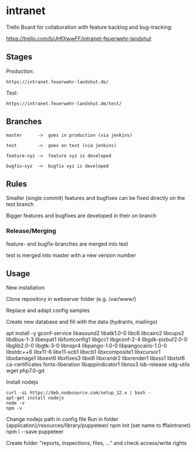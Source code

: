 # intranet

Trello Board for collaboration with feature backlog and bug-tracking:

https://trello.com/b/JHfXwwFF/intranet-feuerwehr-landshut

## Stages

Production:
 
	https://intranet.feuerwehr-landshut.de/

Test: 

	https://intranet.feuerwehr-landshut.de/test/

## Branches

	master 		->	goes in production (via jenkins)

	test    	->	goes on test (via jenkins)

	feature-xyz	->	feature xyz is developed

	bugfix-xyz	->	bugfix xyz is developed

## Rules

Smaller (single commit) features and bugfixes can be fixed directly on the test branch

Bigger features and bugfixes are developed in their on branch

### Release/Merging

feature- and bugfix-branches are merged into test

test is merged into master with a new version number


## Usage

New installation

Clone repository in webserver folder (e.g. /var/www/)

Replace and adapt config samples

Create new database and fill with the data
(hydrants, mailings)


apt install -y gconf-service libasound2 libatk1.0-0 libc6 libcairo2 libcups2 libdbus-1-3 libexpat1 libfontconfig1 libgcc1 libgconf-2-4 libgdk-pixbuf2.0-0 libglib2.0-0 libgtk-3-0 libnspr4 libpango-1.0-0 libpangocairo-1.0-0 libstdc++6 libx11-6 libx11-xcb1 libxcb1 libxcomposite1 libxcursor1 libxdamage1 libxext6 libxfixes3 libxi6 libxrandr2 libxrender1 libxss1 libxtst6 ca-certificates fonts-liberation libappindicator1 libnss3 lsb-release xdg-utils wget php7.0-gd

Install nodejs

 	curl -sL https://deb.nodesource.com/setup_12.x | bash -
	apt-get install nodejs
	node -v
	npm -v


Change nodejs path in config file
Run in folder {application}/resources/library/puppeteer/
	npm init 
	(set name to fflaintranet)
	npm i --save puppeteer

Create folder "reports, inspections, files, ..." and check access/write rights
